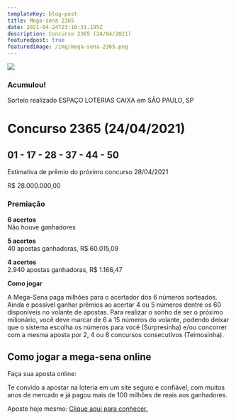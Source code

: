 ```yaml
---
templateKey: blog-post
title: Mega-sena 2365
date: 2021-04-24T23:16:31.195Z
description: Concurso 2365 (24/04/2021)
featuredpost: true
featuredimage: /img/mega-sena-2365.png
---
```

![](/img/resultado-mega-sena-2365.svg)

### Acumulou!

Sorteio realizado ESPAÇO LOTERIAS CAIXA em SÃO PAULO, SP 

# Concurso 2365 (24/04/2021)

## 01 - 17 - 28 - 37 - 44 - 50 

Estimativa de prêmio do próximo concurso 28/04/2021

R$ 28.000.000,00

### Premiação

**6 acertos**\
Não houve ganhadores

**5 acertos**\
40 apostas ganhadoras, R$ 60.015,09

**4 acertos**\
2.940 apostas ganhadoras, R$ 1.166,47

**Como jogar**

A Mega-Sena paga milhões para o acertador dos 6 números sorteados. Ainda é possível ganhar prêmios ao acertar 4 ou 5 números dentre os 60 disponíveis no volante de apostas. Para realizar o sonho de ser o próximo milionário, você deve marcar de 6 a 15 números do volante, podendo deixar que o sistema escolha os números para você (Surpresinha) e/ou concorrer com a mesma aposta por 2, 4 ou 8 concursos consecutivos (Teimosinha).

## **Como jogar a mega-sena online**

Faça sua aposta online:

Te convido a apostar na loteria em um site seguro e confiável, com muitos anos de mercado e já pagou mais de 100 milhões de reais aos ganhadores.

Aposte hoje mesmo: [Clique aqui para conhecer.](http://bit.ly/aposte-online)